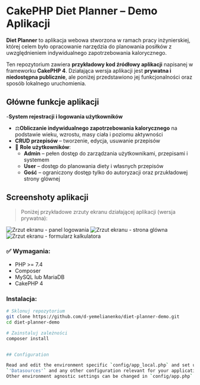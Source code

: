# CakePHP Diet Planner – Demo Aplikacji

**Diet Planner** to aplikacja webowa stworzona w ramach pracy inżynierskiej, której celem było opracowanie narzędzia do planowania posiłków z uwzględnieniem indywidualnego zapotrzebowania kalorycznego.

Ten repozytorium zawiera **przykładowy kod źródłowy aplikacji** napisanej w frameworku **CakePHP 4**. Działająca wersja aplikacji jest **prywatna i niedostępna publicznie**, ale poniżej przedstawiono jej funkcjonalności oraz sposób lokalnego uruchomienia.

## Główne funkcje aplikacji

-**System rejestracji i logowania użytkowników**
- ⚖**Obliczanie indywidualnego zapotrzebowania kalorycznego** na podstawie wieku, wzrostu, masy ciała i poziomu aktywności
- **CRUD przepisów** – tworzenie, edycja, usuwanie przepisów
- 👥 **Role użytkowników**:
  - **Admin** – pełen dostęp do zarządzania użytkownikami, przepisami i systemem
  - **User** – dostęp do planowania diety i własnych przepisów
  - **Gość** – ograniczony dostęp tylko do autoryzacji oraz przukładowej strony glównej

## Screenshoty aplikacji

> Poniżej przykładowe zrzuty ekranu działającej aplikacji (wersja prywatna):

![Zrzut ekranu - panel logowania](screenshots/login.png)
![Zrzut ekranu - strona glówna](screenshots/main.png)
![Zrzut ekranu - formularz kalkulatora](screenshots/calculator.png)

### ✅ Wymagania:
- PHP >= 7.4
- Composer
- MySQL lub MariaDB
- CakePHP 4

### Instalacja:

```bash
# Sklonuj repozytorium
git clone https://github.com/d-yemelianenko/diet-planner-demo.git
cd diet-planner-demo

# Zainstaluj zależności
composer install


## Configuration

Read and edit the environment specific `config/app_local.php` and set up the
`'Datasources'` and any other configuration relevant for your application.
Other environment agnostic settings can be changed in `config/app.php`.


